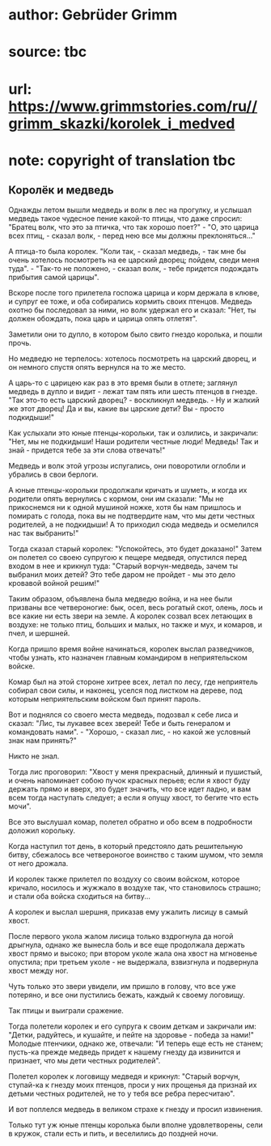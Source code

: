 # author: Gebrüder Grimm
# source: tbc
# url: https://www.grimmstories.com/ru//grimm_skazki/korolek_i_medved
# note: copyright of translation tbc

## Королёк и медведь 

Однажды летом вышли медведь и волк в лес на прогулку, и услышал медведь
такое чудесное пение какой-то птицы, что даже спросил: "Братец волк,
что это за птичка, что так хорошо поет?" - "О, это царица всех птиц, -
сказал волк, - перед нею все мы должны преклоняться..."

А птица-то была королек. "Коли так, - сказал медведь, - так мне бы
очень хотелось посмотреть на ее царский дворец; пойдем, сведи меня
туда". - "Так-то не положено, - сказал волк, - тебе придется подождать
прибытия самой царицы".

Вскоре после того прилетела госпожа царица и корм держала в клюве, и
супруг ее тоже, и оба собирались кормить своих птенцов. Медведь охотно
бы последовал за ними, но волк удержал его и сказал: "Нет, ты должен
обождать, пока царь и царица опять отлетят".

Заметили они то дупло, в котором было свито гнездо королька, и пошли
прочь.

Но медведю не терпелось: хотелось посмотреть на царский дворец, и он
немного спустя опять вернулся на то же место.

А царь-то с царицею как раз в это время были в отлете; заглянул медведь
в дупло и видит - лежат там пять или шесть птенцов в гнезде. "Так
это-то есть царский дворец? - воскликнул медведь. - Ну и жалкий же этот
дворец! Да и вы, какие вы царские дети? Вы - просто подкидыши!"

Как услыхали это юные птенцы-корольки, так и озлились, и закричали:
"Нет, мы не подкидыши! Наши родители честные люди! Медведь! Так и
знай - придется тебе за эти слова отвечать!"

Медведь и волк этой угрозы испугались, они поворотили оглобли и убрались
в свои берлоги.

А юные птенцы-корольки продолжали кричать и шуметь, и когда их родители
опять вернулись с кормом, они им сказали: "Мы не прикоснемся ни к одной
мушиной ножке, хотя бы нам пришлось и помирать с голода, пока вы не
подтвердите нам, что мы дети честных родителей, а не подкидыши! А то
приходил сюда медведь и осмелился нас так выбранить!"

Тогда сказал старый королек: "Успокойтесь, это будет доказано!" Затем
он полетел со своею супругою к пещере медведя, опустился перед входом в
нее и крикнул туда: "Старый ворчун-медведь, зачем ты выбранил моих
детей? Это тебе даром не пройдет - мы это дело кровавой войной решим!"

Таким образом, объявлена была медведю война, и на нее были призваны все
четвероногие: бык, осел, весь рогатый скот, олень, лось и все какие ни
есть звери на земле. А королек созвал всех летающих в воздухе: не только
птиц, больших и малых, но также и мух, и комаров, и пчел, и шершней.

Когда пришло время войне начинаться, королек выслал разведчиков, чтобы
узнать, кто назначен главным командиром в неприятельском войске.

Комар был на этой стороне хитрее всех, летал по лесу, где неприятель
собирал свои силы, и наконец, уселся под листком на дереве, под которым
неприятельским войском был принят пароль.

Вот и поднялся со своего места медведь, подозвал к себе лиса и сказал:
"Лис, ты лукавее всех зверей! Тебе и быть генералом и командовать
нами". - "Хорошо, - сказал лис, - но какой же условный знак нам
принять?"

Никто не знал.

Тогда лис проговорил: "Хвост у меня прекрасный, длинный и пушистый, и
очень напоминает собою пучок красных перьев; если я хвост буду держать
прямо и вверх, это будет значить, что все идет ладно, и вам всем тогда
наступать следует; а если я опущу хвост, то бегите что есть мочи".

Все это выслушал комар, полетел обратно и обо всем в подробности доложил
корольку.

Когда наступил тот день, в который предстояло дать решительную битву,
сбежалось все четвероногое воинство с таким шумом, что земля от него
дрожала.

И королек также прилетел по воздуху со своим войском, которое кричало,
носилось и жужжало в воздухе так, что становилось страшно; и стали оба
войска сходиться на битву...

А королек и выслал шершня, приказав ему ужалить лисицу в самый хвост.

После первого укола жалом лисица только вздрогнула да ногой дрыгнула,
однако же вынесла боль и все еще продолжала держать хвост прямо и
высоко; при втором уколе жала она хвост на мгновенье опустила; при
третьем уколе - не выдержала, взвизгнула и подвернула хвост между ног.

Чуть только это звери увидели, им пришло в голову, что все уже потеряно,
и все они пустились бежать, каждый к своему логовищу.

Так птицы и выиграли сражение.

Тогда полетели королек и его супруга к своим деткам и закричали им:
"Детки, радуйтесь, и кушайте, и пейте на здоровье - победа за нами!"
Молодые птенчики, однако же, отвечали: "И теперь еще есть не станем;
пусть-ка прежде медведь придет к нашему гнезду да извинится и признает,
что мы дети честных родителей".

Полетел королек к логовищу медведя и крикнул: "Старый ворчун, ступай-ка
к гнезду моих птенцов, проси у них прощенья да признай их детьми честных
родителей, не то у тебя все ребра пересчитаю".

И вот поплелся медведь в великом страхе к гнезду и просил извинения.

Только тут уж юные птенцы королька были вполне удовлетворены, сели в
кружок, стали есть и пить, и веселились до поздней ночи.
